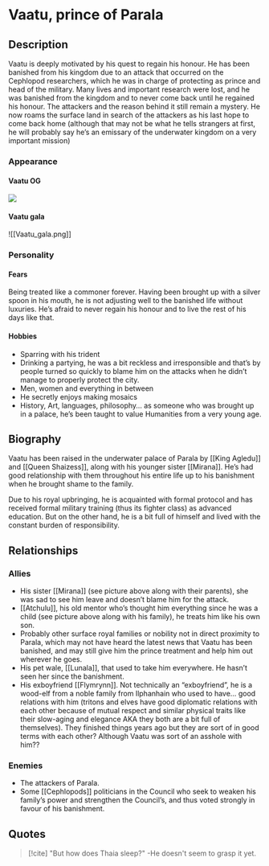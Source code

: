 # Vaatu, prince of Parala
## Description
Vaatu is deeply motivated by his quest to regain his honour. He has been banished from his kingdom due to an attack that occurred on the Cephlopod researchers, which he was in charge of protecting as prince and head of the military. Many lives and important research were lost, and he was banished from the kingdom and to never come back until he regained his honour. The attackers and the reason behind it still remain a mystery. He now roams the surface land in search of the attackers as his last hope to come back home (although that may not be what he tells strangers at first, he will probably say he’s an emissary of the underwater kingdom on a very important mission)
### Appearance
#### Vaatu OG
![](https://lh7-us.googleusercontent.com/DQG55qXn4cIFse4v0xpjvcNnK5KYnykbVj2ld0FwdAe6X4P5RBX6rlvfnkZmh0zpYn7OSv577opOHlB73naDrE3MkLU0hXn8YUgd4WjK1nicXhN_wnNF72u0cfrNeTeLZy9rt-3MqorGUY5r9itt0iM)
#### Vaatu gala
![[Vaatu_gala.png]]
### Personality
#### Fears
Being treated like a commoner forever. Having been brought up with a silver spoon in his mouth, he is not adjusting well to the banished life without luxuries. He’s afraid to never regain his honour and to live the rest of his days like that.
#### Hobbies 
- Sparring with his trident
- Drinking a partying, he was a bit reckless and irresponsible and that’s by people turned so quickly to blame him on the attacks when he didn’t manage to properly protect the city.
- Men, women and everything in between
- He secretly enjoys making mosaics
- History, Art, languages, philosophy… as someone who was brought up in a palace, he’s been taught to value Humanities from a very young age.
## Biography
Vaatu has been raised in the underwater palace of Parala by [[King Agledu]] and [[Queen Shaizess]], along with his younger sister [[Mirana]]. He’s had good relationship with them throughout his entire life up to his banishment when he brought shame to the family.

Due to his royal upbringing, he is acquainted with formal protocol and has received formal military training (thus its fighter class) as advanced education. But on the other hand, he is a bit full of himself and lived with the constant burden of responsibility.
## Relationships
### Allies
- His sister [[Mirana]] (see picture above along with their parents), she was sad to see him leave and doesn’t blame him for the attack.
- [[Atchulu]], his old mentor who’s thought him everything since he was a child (see picture above along with his family), he treats him like his own son.
- Probably other surface royal families or nobility not in direct proximity to Parala, which may not have heard the latest news that Vaatu has been banished, and may still give him the prince treatment and help him out wherever he goes.
- His pet wale, [[Lunala]], that used to take him everywhere. He hasn’t seen her since the banishment.
- His exboyfriend [[Flymrynn]]. Not technically an “exboyfriend”, he is a wood-elf from a noble family from Ilphanhain who used to have… good relations with him (tritons and elves have good diplomatic relations with each other because of mutual respect and similar physical traits like their slow-aging and elegance AKA they both are a bit full of themselves). They finished things years ago but they are sort of in good terms with each other? Although Vaatu was sort of an asshole with him??
### Enemies
- The attackers of Parala.
- Some [[Cephlopods]] politicians in the Council who seek to weaken his family’s power and strengthen the Council’s, and thus voted strongly in favour of his banishment.
## Quotes
> [!cite] "But how does Thaia sleep?" -He doesn't seem to grasp it yet.